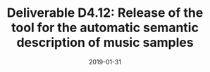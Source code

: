 ---
type: "document"
title:  "Deliverable D4.12: Release of the tool for the automatic semantic description of music samples"
date: 2019-01-31
download_link: "/assets/files/AC-WP4-UPF-D4.12%20Release%20of%20the%20tool%20for%20the%20automatic%20semantic%20description%20of%20music%20samples.pdf"
license: CC-BY 4.0
---